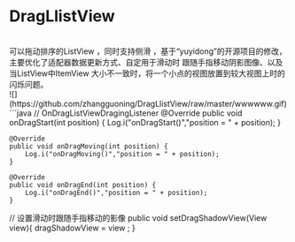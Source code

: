 # DragLlistView 
<br/>
可以拖动排序的ListView ，同时支持侧滑 ，基于“yuyidong”的开源项目的修改，主要优化了适配器数据更新方式、自定用于滑动时
跟随手指移动阴影图像、以及当ListView中ItemView 大小不一致时，将一个小点的视图放置到较大视图上时的闪烁问题。
<br/>
![](https://github.com/zhangguoning/DragLlistView/raw/master/wwwwww.gif)
<br/>
```java
  // OnDragListViewDragingListener
 @Override
    public void onDragStart(int position) {
        Log.i("onDragStart()","position = " + position);
    }

    @Override
    public void onDragMoving(int position) {
        Log.i("onDragMoving()","position = " + position);
    }

    @Override
    public void onDragEnd(int position) {
        Log.i("onDragEnd()","position = " + position);
    }
    
 // 设置滑动时跟随手指移动的影像
 public void setDragShadowView(View view){
        dragShadowView = view ;
    }

```
